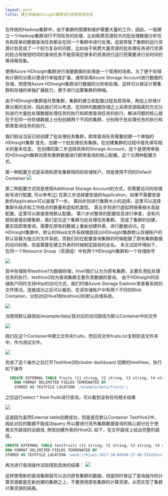 ```yaml
---
layout: post
title: 建立单独HDInsight集群进行即席查询任务
---
```


在传统的Hadoop集群中，由于集群的搭建和维护需要大量的工作，因此，一般建立一个Hadoop集群进行不同任务的处理，比如耗费资源较大的批处理数据分析任务和简单的数据查询任务都会在同一个集群中进行处理。这就导致了集群的运行资源计划变成了一个较为复杂的问题，比如由于耗费大量资源的批处理任务进行资源的抢占导致短时间的查询任务不能获得足够多的资源进行运行而需要进行长时间的等待等现象。

使用Azure HDInsight集群进行海量数据的处理是一个常用的场景。为了便于存储和计算的分离以便进行单独库扩展，通常采用Azure Storage Account进行数据的存储，而使用Azure HDInsight集群进行数据的分析和处理。这样可以保证计算集群和存储的单独扩展能力，便于进行运算集群的伸缩。

由于HDInsight集群是托管集群，集群的建立和配置过程及其简单，再加上存储计算分离的支持，因此我们可以考虑，在同样的数据存储之上采用资源隔离的方式分别进行大量批处理数据处理任务的执行和即席查询任务的执行。解决问题的核心就在于在同一份存储数据上分别创建两个不同的集群，分别用于批处理任务的执行和即席查询任务的执行。

我们假设当前已经创建了批处理任务集群，即席查询任务需要创建一个单独的HDInsight集群
首先，创建一个批处理任务集群。在创建集群的过程中首先填写相关的基本信息。
在创建的第二步选择具体的Storage Account，这个是使用单独的HDInsight集群对原有集群数据进行即席查询的核心配置。这个又两种配置方式。

第一种配置方式是采用和原有集群相同的存储账户，但是使用不同的Default Container
![](https://github.com/yazha-MS/yazha-ms.github.io/blob/master/images/mulhdi/storage1.png)

第二种配置方式则是使用Additional Storage Account的方式，将需要访问的存储账号进行配置, 可以参考[[2]][additionaldoc]
在第三步选择要安装的Application，如果不需要安装新的Application可以直接下一步。
第四步则进行集群大小的选择，这里可以选择集群头结点和工作结点的数量和虚拟机类型。
第五步则进行虚拟网络等相关高级配置，这里可以直接使用默认配置。
第六步对整体的配置信息进行审查，没有问题则直接创建集群，我们定位这个集群为批处理任务集群。
完成了集群的创建，要实现即席查询，需要在原有的数据上重新创建外表，进行数据访问。在HDinsight集群中，默认的Wasb文件系统根路径以HDInsight集群默认存储账户的默认容器为独立的文件系统。而我们的在配置查询集群的时候配置了原有集群数据的访问权限，但是需要在建立外表的时候制定路径的全名。 
本文试验环境如下，在同一个Resource Group（资源组）中有两个HDinsight集群和一个存储账号

![](https://github.com/yazha-MS/yazha-ms.github.io/blob/master/images/mulhdi/rg1.png)

其中存储账号testhive1为数据存储，hive1我们认为为原有集群，主要负责批处理任务的执行，testhive2则为查询集群主要负责数据的查询。 
由于HDInsight的存储账户同时支持Http的访问方式，我们时候Azure Storage Explorer来查看系统的文件情况。连接成功之后可以看到，在该存储账户中有两个不同的Blob Container，分别对应Hive1和testhive2的默认存储系统。

![](https://github.com/yazha-MS/yazha-ms.github.io/blob/master/images/mulhdi/storage2.png)

当使用默认路径如/example/data/其对应的访问路径为默认Container中的文件

![](https://github.com/yazha-MS/yazha-ms.github.io/blob/master/images/mulhdi/storage3.png)

我们在这个Container中建立文件夹fruits，然后将文件fruits.txt复制到该文件夹中，作为测试文件。

 ![](https://github.com/yazha-MS/yazha-ms.github.io/blob/master/images/mulhdi/storage4.png)
 
完成了这个操作之后打开TestHive2的cluster dashboard 切换的hiveView，执行如下操作
```sql
  CREATE EXTERNAL TABLE fruits (t1 string, t2 string, t3 string, t4 string, t5 string, t6 string, t7 string)
    ROW FORMAT DELIMITED FIELDS TERMINATED BY ' '
    STORED AS TEXTFILE LOCATION '/example/data/fruits';  
```

之后运行select * from fruits进行查询，可以看到没有任何相关结果

![](https://github.com/yazha-MS/yazha-ms.github.io/blob/master/images/mulhdi/result1.png)

这是因为虽然External table创建成功，但是是在默认Container TestHive2中，因此对应的数据不能成功query
所以要进行另外集群数据查询的核心部分在于使用文件路径的全路径, 修改创建外表的HiveQL 如下，在文件路径上给出完整的路径。

```sql
CREATE EXTERNAL TABLE testfruits (t1 string, t2 string, t3 string, t4 string, t5 string, t6 string, t7 string)
ROW FORMAT DELIMITED FIELDS TERMINATED BY ' '
STORED AS TEXTFILE LOCATION 'wasb://hive1-2017-10-09t04-27-08-315z@testhive1.blob.core.chinacloudapi.cn/example/data/fruits';
```

再次进行查询操作试验得到具体的结果：
![](https://github.com/yazha-MS/yazha-ms.github.io/blob/master/images/mulhdi/result2.png)


这样使用新的查询集群就可以访问原有集群的数据，但是同时保证了查询操作的计算资源都是在新创建的集群之上，不要使用原有集群的计算资源，从而实现了集群计算资源的隔离。

[additionaldoc]: https://docs.microsoft.com/en-us/azure/hdinsight/hdinsight-hadoop-add-storage "文档"